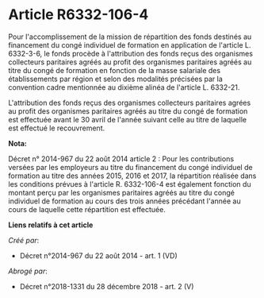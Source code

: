 # Article R6332-106-4

Pour l'accomplissement de la mission de répartition des fonds destinés au financement du congé individuel de formation en
application de l'article L. 6332-3-6, le fonds procède à l'attribution des fonds reçus des organismes collecteurs paritaires
agréés au profit des organismes paritaires agréés au titre du congé de formation en fonction de la masse salariale des
établissements par région et selon des modalités précisées par la convention cadre mentionnée au dixième alinéa de l'article
L. 6332-21.

L'attribution des fonds reçus des organismes collecteurs paritaires agrées au profit des organismes paritaires agréés au
titre du congé de formation est effectuée avant le 30 avril de l'année suivant celle au titre de laquelle est effectué le
recouvrement.

**Nota:**

Décret n° 2014-967 du 22 août 2014 article 2 : Pour les contributions versées par les employeurs au titre du financement du
congé individuel de formation au titre des années 2015, 2016 et 2017, la répartition réalisée dans les conditions prévues à
l'article R. 6332-106-4 est également fonction du montant perçu par les organismes paritaires agréés au titre du congé
individuel de formation au cours des trois années précédant l'année au cours de laquelle cette répartition est effectuée.

**Liens relatifs à cet article**

_Créé par_:

  - Décret n°2014-967 du 22 août 2014 - art. 1 (VD)

_Abrogé par_:

  - Décret n°2018-1331 du 28 décembre 2018 - art. 2 (V)
